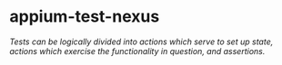 # appium-test-nexus

*Tests can be logically divided into actions which serve to set up state, actions which exercise the functionality in question, and assertions.*
